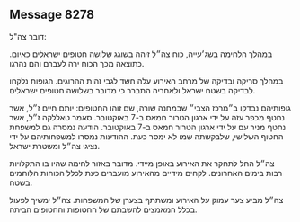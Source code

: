 ## Message 8278

דובר צה"ל:

במהלך הלחימה בשג׳עייה, כוח צה״ל זיהה בשוגג שלושה חטופים ישראלים כאיום. כתוצאה מכך הכוח ירה לעברם והם נהרגו.

במהלך סריקה ובדיקה של מרחב האירוע עלה חשד לגבי זהות ההרוגים. הגופות נלקחו לבדיקה בשטח ישראל ולאחריה התברר כי מדובר בשלושה חטופים ישראלים. 

גופותיהם נבדקו ב״מרכז הצבי״ שבמחנה שורה, שם זוהו החטופים:
יותם חיים ז״ל, אשר נחטף מכפר עזה על ידי ארגון הטרור חמאס ב-7 באוקטובר. 
סאמר טאללקה ז״ל, אשר נחטף מניר עם על ידי ארגון הטרור חמאס ב-7 באוקטובר.
הודעה נמסרה גם למשפחת החטוף השלישי, שלבקשתה שמו לא ימסר כעת.
ההודעות נמסרו למשפחותיהם על ידי נציגי צה״ל ומשטרת ישראל. 

צה״ל החל לתחקר את האירוע באופן מיידי. מדובר באזור לחימה שהיו בו התקלויות רבות בימים האחרונים. לקחים מידיים מהאירוע מועברים כעת לכלל הכוחות הלוחמים בשטח.

צה״ל מביע צער עמוק על האירוע ומשתתף בצערן של המשפחות. צה״ל ימשיך לפעול בכלל המאמצים להשבתם של החטופות והחטופים הביתה.

